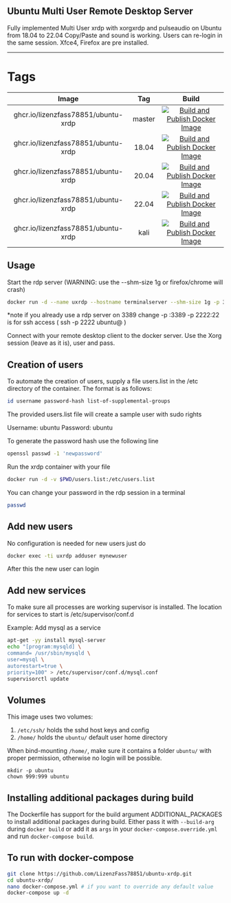 ## Ubuntu Multi User Remote Desktop Server

Fully implemented Multi User xrdp
with xorgxrdp and pulseaudio
on Ubuntu from 18.04 to 22.04
Copy/Paste and sound is working.
Users can re-login in the same session.
Xfce4, Firefox are pre installed.

---

# Tags

| Image | Tag | Build |
|:------------------:|:--------------:|:-----------------:|
| ghcr.io/lizenzfass78851/ubuntu-xrdp | master | [![Build and Publish Docker Image](https://github.com/LizenzFass78851/ubuntu-xrdp/actions/workflows/docker-image.yml/badge.svg?branch=master)](https://github.com/LizenzFass78851/ubuntu-xrdp/actions/workflows/docker-image.yml) |
| ghcr.io/lizenzfass78851/ubuntu-xrdp | 18.04 | [![Build and Publish Docker Image](https://github.com/LizenzFass78851/ubuntu-xrdp/actions/workflows/docker-image.yml/badge.svg?branch=18.04)](https://github.com/LizenzFass78851/ubuntu-xrdp/actions/workflows/docker-image.yml) |
| ghcr.io/lizenzfass78851/ubuntu-xrdp | 20.04 | [![Build and Publish Docker Image](https://github.com/LizenzFass78851/ubuntu-xrdp/actions/workflows/docker-image.yml/badge.svg?branch=20.04)](https://github.com/LizenzFass78851/ubuntu-xrdp/actions/workflows/docker-image.yml) |
| ghcr.io/lizenzfass78851/ubuntu-xrdp | 22.04 | [![Build and Publish Docker Image](https://github.com/LizenzFass78851/ubuntu-xrdp/actions/workflows/docker-image.yml/badge.svg?branch=22.04)](https://github.com/LizenzFass78851/ubuntu-xrdp/actions/workflows/docker-image.yml) |
| ghcr.io/lizenzfass78851/ubuntu-xrdp | kali | [![Build and Publish Docker Image](https://github.com/LizenzFass78851/ubuntu-xrdp/actions/workflows/docker-image.yml/badge.svg?branch=kali)](https://github.com/LizenzFass78851/ubuntu-xrdp/actions/workflows/docker-image.yml) |

## Usage

Start the rdp server
(WARNING: use the --shm-size 1g or firefox/chrome will crash)

```bash
docker run -d --name uxrdp --hostname terminalserver --shm-size 1g -p 3389:3389 -p 2222:22 ghcr.io/lizenzfass78851/ubuntu-xrdp:latest
```
*note if you already use a rdp server on 3389 change -p <my-port>:3389
	  -p 2222:22 is for ssh access ( ssh -p 2222 ubuntu@<docker-ip> )

Connect with your remote desktop client to the docker server.
Use the Xorg session (leave as it is), user and pass.

## Creation of users

To automate the creation of users, supply a file users.list in the /etc directory of the container.
The format is as follows:

```bash
id username password-hash list-of-supplemental-groups
```

The provided users.list file will create a sample user with sudo rights

Username: ubuntu
Password: ubuntu

To generate the password hash use the following line

```bash
openssl passwd -1 'newpassword'
```

Run the xrdp container with your file

```bash
docker run -d -v $PWD/users.list:/etc/users.list
```

You can change your password in the rdp session in a terminal

```bash
passwd
```

## Add new users

No configuration is needed for new users just do

```bash
docker exec -ti uxrdp adduser mynewuser
```

After this the new user can login

## Add new services

To make sure all processes are working supervisor is installed.
The location for services to start is /etc/supervisor/conf.d

Example: Add mysql as a service

```bash
apt-get -yy install mysql-server
echo "[program:mysqld] \
command= /usr/sbin/mysqld \
user=mysql \
autorestart=true \
priority=100" > /etc/supervisor/conf.d/mysql.conf
supervisorctl update
```

## Volumes
This image uses two volumes:
1. `/etc/ssh/` holds the sshd host keys and config
2. `/home/` holds the `ubuntu/` default user home directory

When bind-mounting `/home/`, make sure it contains a folder `ubuntu/` with proper permission, otherwise no login will be possible.

```
mkdir -p ubuntu
chown 999:999 ubuntu
```

## Installing additional packages during build

The Dockerfile has support for the build argument ADDITIONAL_PACKAGES to install additional packages during build. Either pass it with `--build-arg` during `docker build` or add it 
as `args` in your `docker-compose.override.yml` and run `docker-compose build`.

## To run with docker-compose

```bash
git clone https://github.com/LizenzFass78851/ubuntu-xrdp.git
cd ubuntu-xrdp/
nano docker-compose.yml # if you want to override any default value
docker-compose up -d
```


